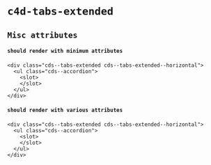 # `c4d-tabs-extended`

## `Misc attributes`

####   `should render with minimum attributes`

```
<div class="cds--tabs-extended cds--tabs-extended--horizontal">
  <ul class="cds--accordion">
    <slot>
    </slot>
  </ul>
</div>

```

####   `should render with various attributes`

```
<div class="cds--tabs-extended cds--tabs-extended--horizontal">
  <ul class="cds--accordion">
    <slot>
    </slot>
  </ul>
</div>

```

